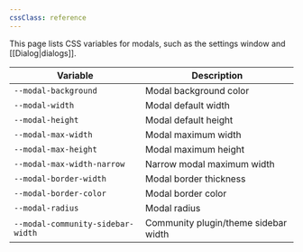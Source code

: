 ```yaml
---
cssClass: reference
---
```


This page lists CSS variables for modals, such as the settings window and [[Dialog|dialogs]].

| Variable                          | Description                          |
| --------------------------------- | ------------------------------------ |
| `--modal-background`              | Modal background color               |
| `--modal-width`                   | Modal default width                  |
| `--modal-height`                  | Modal default height                 |
| `--modal-max-width`               | Modal maximum width                  |
| `--modal-max-height`              | Modal maximum height                 |
| `--modal-max-width-narrow`        | Narrow modal maximum width           |
| `--modal-border-width`            | Modal border thickness               |
| `--modal-border-color`            | Modal border color                   |
| `--modal-radius`                  | Modal radius                         |
| `--modal-community-sidebar-width` | Community plugin/theme sidebar width |
